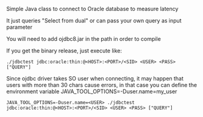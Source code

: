 Simple Java class to connect to Oracle database to measure latency

It just queries "Select from dual" or can pass your own query as input parameter

You will need to add ojdbc8.jar in the path in order to compile

If you get the binary release, just execute like:
    
    ./jdbctest jdbc:oracle:thin:@<HOST>:<PORT>/<SID> <USER> <PASS> ["QUERY"]


Since ojdbc driver takes SO user when connecting, it may happen that users with more than 30 chars cause errors, in that case you can define the environment variable JAVA_TOOL_OPTIONS=-Duser.name=my_user


    JAVA_TOOL_OPTIONS=-Duser.name=<USER> ./jdbctest jdbc:oracle:thin:@<HOST>:<PORT>/<SID> <USER> <PASS> ["QUERY"]
